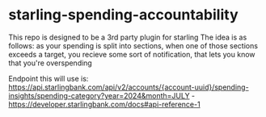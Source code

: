 # starling-spending-accountability
This repo is designed to be a 3rd party plugin for starling
The idea is as follows: as your spending is split into sections, when one of those sections exceeds a target, you recieve some sort of notification, that lets you know that you're overspending

Endpoint this will use  is:
https://api.starlingbank.com/api/v2/accounts/{account-uuid}/spending-insights/spending-category?year=2024&month=JULY - https://developer.starlingbank.com/docs#api-reference-1
